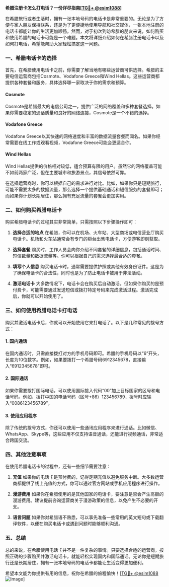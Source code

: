 **希腊注册卡怎么打电话？一份详尽指南[[TG💪+ @esim1088](https://t.me/s/esim1088)]**

在希腊旅行或者生活时，拥有一张本地号码的电话卡是非常重要的。无论是为了方便与家人朋友保持联系，还是为了更便捷地使用导航和社交媒体，一张本地注册的电话卡都能让你的生活更加顺畅。然而，对于初次到访希腊的朋友来说，如何购买和使用希腊的电话卡可能是一个难题。本文将详细介绍如何在希腊注册电话卡以及如何打电话，希望能帮助大家轻松搞定这一问题。

### 一、希腊电话卡的选择

首先，在希腊使用电话卡之前，你需要了解当地有哪些运营商可供选择。希腊的主要电信运营商包括Cosmote、Vodafone Greece和Wind Hellas。这些运营商都提供各种套餐和服务，具体选择哪一家取决于你的需求和预算。

#### Cosmote
Cosmote是希腊最大的电信公司之一，提供广泛的网络覆盖和多种套餐选择。如果你需要稳定的通话质量和良好的网络连接，Cosmote是一个不错的选择。

#### Vodafone Greece
Vodafone Greece以其快速的网络速度和丰富的数据流量套餐而闻名。如果你经常需要在线工作或观看视频，Vodafone Greece可能会更适合你。

#### Wind Hellas
Wind Hellas提供的价格相对较低，适合预算有限的用户。虽然它的网络覆盖可能不如前两家广泛，但在主要城市和旅游景点，其信号依然可靠。

在选择运营商时，你可以根据自己的需求进行对比。比如，如果你只是短期旅行，可能不需要太多的数据流量，那么选择一个提供基础通话和短信服务的套餐即可；而如果你计划长期居住，那么拥有充足流量的套餐会更加实用。

### 二、如何购买希腊电话卡

购买希腊电话卡的过程其实非常简单，只需按照以下步骤操作即可：

1. **选择合适的地点**
   在希腊，你可以在机场、火车站、大型商场或电信营业厅购买电话卡。机场和火车站通常会有专门的柜台出售电话卡，方便游客即刻获取。

2. **选择套餐**
   购买时，工作人员会向你介绍不同套餐的详细信息，包括通话时间、短信数量和数据流量等。你可以根据自己的需求选择最合适的套餐。

3. **填写个人信息**
   购买电话卡时，通常需要提供护照或其他有效身份证件。这是为了确保电话卡的合法性，同时也是为了防止电话卡被用于非法活动。

4. **激活电话卡**
   大多数情况下，电话卡会在购买后自动激活。但如果你购买的是预付费卡，可能需要通过发送短信或拨打特定号码来完成激活过程。激活完成后，你就可以开始使用了。

### 三、如何使用希腊电话卡打电话

购买并激活电话卡后，你就可以开始使用它来打电话了。以下是几种常见的拨号方式：

#### 1. 国内通话
在国内通话时，只需直接拨打对方的手机号码即可。希腊的手机号码以“6”开头，长度为10位数字。例如，如果要拨打一个希腊号码6912345678，直接输入“6912345678”即可。

#### 2. 国际通话
如果你需要拨打国际电话，可以使用国际接入代码“00”加上目标国家的区号和电话号码。例如，拨打中国的电话号码（区号+86）123456789，拨号时应输入“0086123456789”。

#### 3. 使用应用程序
除了传统的拨号方式，你还可以使用一些通讯应用程序来进行通话。比如微信、WhatsApp、Skype等，这些应用不仅支持语音通话，还能进行视频通话，非常适合跨国交流。

### 四、其他注意事项

在使用希腊电话卡的过程中，还有一些细节需要注意：

1. **充值**
   如果你的电话卡是预付费的，记得定期充值以避免服务中断。大多数运营商都提供了线上充值的方式，你可以通过官方网站或手机应用程序进行操作。

2. **漫游费用**
   如果你在希腊使用的是其他国家的电话卡，要注意是否会产生高额的漫游费用。建议提前咨询运营商关于漫游政策的信息，以免产生不必要的开支。

3. **语言问题**
   如果你对希腊语不熟悉，可以事先准备一些常用的英文短句或下载翻译软件，以便在购买电话卡或遇到问题时能够顺利沟通。

### 五、总结

总的来说，在希腊使用电话卡并不是一件复杂的事情。只要选择合适的运营商，按照正确的步骤购买并激活电话卡，就能轻松实现国内和国际通话。无论你是短期旅行还是长期居住，拥有一张本地号码的电话卡都能让生活变得更加便利。

希望本文能为你提供有用的信息，祝你在希腊的旅程愉快！[[TG💪+ @esim1088](https://t.me/s/esim1088) ![Image](https://i.postimg.cc/4NQfJmqS/Snipaste-2025-05-13-00-14-12.png)]